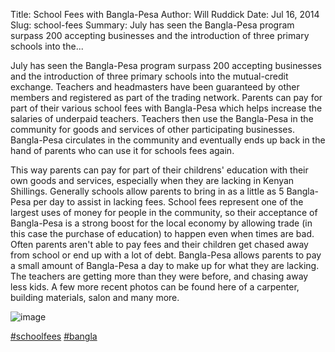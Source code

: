 Title: School Fees with Bangla-Pesa
Author: Will Ruddick
Date: Jul 16, 2014
Slug: school-fees
Summary: July has seen the Bangla-Pesa program surpass 200 accepting businesses and the introduction of three primary schools into the...

July has seen the Bangla-Pesa program surpass 200 accepting businesses
and the introduction of three primary schools into the mutual-credit
exchange. Teachers and headmasters have been guaranteed by other members
and registered as part of the trading network. Parents can pay for part
of their various school fees with Bangla-Pesa which helps increase the
salaries of underpaid teachers. Teachers then use the Bangla-Pesa in the
community for goods and services of other participating businesses.
Bangla-Pesa circulates in the community and eventually ends up back in
the hand of parents who can use it for schools fees again.

This way parents can pay for part of their childrens' education with
their own goods and services, especially when they are lacking in Kenyan
Shillings. Generally schools allow parents to bring in as a little as 5
Bangla-Pesa per day to assist in lacking fees. School fees represent one
of the largest uses of money for people in the community, so their
acceptance of Bangla-Pesa is a strong boost for the local economy by
allowing trade (in this case the purchase of education) to happen even
when times are bad. Often parents aren't able to pay fees and their
children get chased away from school or end up with a lot of debt.
Bangla-Pesa allows parents to pay a small amount of Bangla-Pesa a day to
make up for what they are lacking. The teachers are getting more than
they were before, and chasing away less kids. A few more recent photos
can be found here of a carpenter, building materials, salon and many
more.

![image](images/blog/school-fees1.webp)

[#schoolfees](https://www.grassrootseconomics.org/blog/hashtags/schoolfees)
[#bangla](https://www.grassrootseconomics.org/blog/hashtags/bangla)
